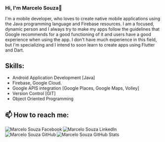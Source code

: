 ### Hi, I'm Marcelo Souza👋

I'm a mobile developer, who loves to create native mobile applications using the Java programming language and Firebase resources. I am a focused, dynamic person and I always try to make my apps follow the guidelines that Google recommends for a good functioning of it and users have a good experience when using the app. I don't have much experience in this field, but I'm specializing and I intend to soon learn to create apps using Flutter and Dart.

## Skills:

* Android Application Development [Java]
* Firebase, Google Cloud.
* Google APIS integration [Google Places, Google Maps, Volley]
* Version Control [GIT]
* Object Oriented Programming

## 📫 How to reach me:

<a href="https://www.facebook.com/profile.php?id=100005876023931">
  <img align="left" alt="Marcelo Souza Facebook" src="https://img.icons8.com/bubbles/50/000000/facebook.png"/>
</a>

<a href="https://www.linkedin.com/in/marcelo-souza-b3a4b4153/">
  <img align="left" alt="Marcelo Souza LinkedIn" src="https://img.icons8.com/bubbles/50/000000/linkedin.png"/>
</a>

<a href="https://github.com/Marcelo-Dev-Android">
  <img align="left" alt="Marcelo Souza GitHub" src="https://img.icons8.com/bubbles/50/000000/github.png"/>
</a>


![Marcelo Souza GitHub Stats](https://github-readme-stats.vercel.app/api?username=Marcelo-Dev-Android&show_icons=true)

